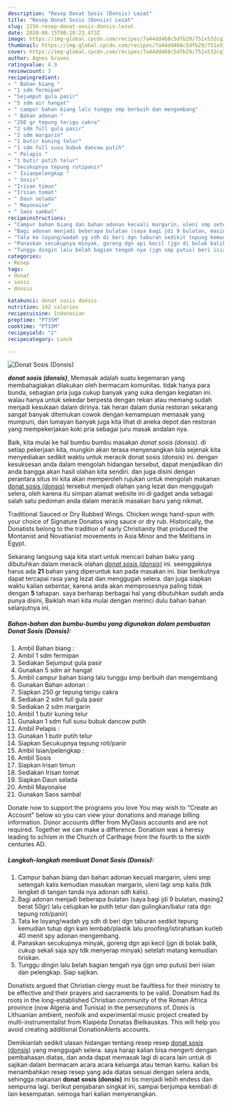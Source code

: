 ```yaml
---
description: "Resep Donat Sosis (Donsis) Lezat"
title: "Resep Donat Sosis (Donsis) Lezat"
slug: 2156-resep-donat-sosis-donsis-lezat
date: 2020-08-15T00:28:23.473Z
image: https://img-global.cpcdn.com/recipes/7a44dd468c5dfb29/751x532cq70/donat-sosis-donsis-foto-resep-utama.jpg
thumbnail: https://img-global.cpcdn.com/recipes/7a44dd468c5dfb29/751x532cq70/donat-sosis-donsis-foto-resep-utama.jpg
cover: https://img-global.cpcdn.com/recipes/7a44dd468c5dfb29/751x532cq70/donat-sosis-donsis-foto-resep-utama.jpg
author: Agnes Graves
ratingvalue: 4.9
reviewcount: 3
recipeingredient:
- " Bahan biang "
- "1 sdm fermipan"
- "Sejumput gula pasir"
- "5 sdm air hangat"
- " campur bahan biang lalu tunggu smp berbuih dan mengembang"
- " Bahan adonan "
- "250 gr tepung terigu cakra"
- "2 sdm full gula pasir"
- "2 sdm margarin"
- "1 butir kuning telur"
- "1 sdm full susu bubuk dancow putih"
- " Pelapis "
- "1 butir putih telur"
- "Secukupnya tepung rotipanir"
- " Isianpelengkap "
- " Sosis"
- "Irisan timun"
- "Irisan tomat"
- " Daun selada"
- " Mayonaise"
- " Saos sambal"
recipeinstructions:
- "Campur bahan biang dan bahan adonan kecuali margarin, uleni smp setengah kalis kemudian masukan margarin, uleni lagi smp kalis (tdk lengket di tangan tanda nya adonan sdh kalis)."
- "Bagi adonan menjadi beberapa bulatan (saya bagi jdi 9 bulatan, masing2 berat 50gr) lalu celupkan ke putih telur dan gulingkan/balur rata dgn tepung roti/panir)"
- "Tata ke loyang/wadah yg sdh di beri dgn taburan sedikit tepung kemudian tutup dgn kain lembab/plastik lalu proofing/istirahatkan kurleb 40 menit spy adonan mengembang."
- "Panaskan secukupnya minyak, goreng dgn api kecil (jgn di bolak balik, cukup sekali saja spy tdk menyerap minyak) setelah matang kemudian tiriskan."
- "Tunggu dingin lalu belah bagian tengah nya (jgn smp putus) beri isian dan pelengkap. Siap sajikan."
categories:
- Resep
tags:
- donat
- sosis
- donsis

katakunci: donat sosis donsis 
nutrition: 142 calories
recipecuisine: Indonesian
preptime: "PT35M"
cooktime: "PT33M"
recipeyield: "2"
recipecategory: Lunch

---
```



![Donat Sosis (Donsis)](https://img-global.cpcdn.com/recipes/7a44dd468c5dfb29/751x532cq70/donat-sosis-donsis-foto-resep-utama.jpg)

<b><i>donat sosis (donsis)</i></b>, Memasak adalah suatu kegemaran yang membahagiakan dilakukan oleh bermacam komunitas. tidak hanya para bunda, sebagian pria juga cukup banyak yang suka dengan kegiatan ini. walau hanya untuk sekedar berpesta dengan rekan atau memang sudah menjadi kesukaan dalam dirinya. tak heran dalam dunia restoran sekarang sangat banyak ditemukan cowok dengan kemampuan memasak yang mumpuni, dan lumayan banyak juga kita lihat di aneka depot dan restoran yang mempekerjakan koki pria sebagai juru masak andalan nya.

Baik, kita mulai ke hal bumbu bumbu masakan <i>donat sosis (donsis)</i>. di setiap pekerjaan kita, mungkin akan terasa menyenangkan bila sejenak kita menyediakan sedikit waktu untuk meracik donat sosis (donsis) ini. dengan kesuksesan anda dalam mengolah hidangan tersebut, dapat menjadikan diri anda bangga akan hasil olahan kita sendiri. dan juga disini dengan perantara situs ini kita akan memperoleh rujukan untuk mengolah makanan <u>donat sosis (donsis)</u> tersebut menjadi olahan yang lezat dan menggugah selera, oleh karena itu simpan alamat website ini di gadget anda sebagai salah satu pedoman anda dalam meracik masakan baru yang nikmat.

Traditional Sauced or Dry Rubbed Wings. Chicken wings hand-spun with your choice of Signature Donatos wing sauce or dry rub. Historically, the Donatists belong to the tradition of early Christianity that produced the Montanist and Novatianist movements in Asia Minor and the Melitians in Egypt.


Sekarang langsung saja kita start untuk mencari bahan baku yang dibutuhkan dalam meracik olahan <u><i>donat sosis (donsis)</i></u> ini. seenggaknya harus ada <b>21</b> bahan yang diperuntuk kan pada masakan ini. biar berikutnya dapat tercapai rasa yang lezat dan menggugah selera. dan juga siapkan waktu kalian sebentar, karena anda akan memprosesnya paling tidak dengan <b>5</b> tahapan. saya berharap berbagai hal yang dibutuhkan sudah anda punya disini, Baiklah mari kita mulai dengan merinci dulu bahan bahan selanjutnya ini.

<!--inarticleads1-->

##### Bahan-bahan dan bumbu-bumbu yang digunakan dalam pembuatan Donat Sosis (Donsis):

1. Ambil  Bahan biang :
1. Ambil 1 sdm fermipan
1. Sediakan Sejumput gula pasir
1. Gunakan 5 sdm air hangat
1. Ambil  campur bahan biang lalu tunggu smp berbuih dan mengembang
1. Gunakan  Bahan adonan :
1. Siapkan 250 gr tepung terigu cakra
1. Sediakan 2 sdm full gula pasir
1. Sediakan 2 sdm margarin
1. Ambil 1 butir kuning telur
1. Gunakan 1 sdm full susu bubuk dancow putih
1. Ambil  Pelapis :
1. Gunakan 1 butir putih telur
1. Siapkan Secukupnya tepung roti/panir
1. Ambil  Isian/pelengkap :
1. Ambil  Sosis
1. Siapkan Irisan timun
1. Sediakan Irisan tomat
1. Siapkan  Daun selada
1. Ambil  Mayonaise
1. Gunakan  Saos sambal


Donate now to support the programs you love You may wish to &#34;Create an Account&#34; below so you can view your donations and manage billing information. Donor accounts differ from MyOasis accounts and are not required. Together we can make a difference. Donatism was a heresy leading to schism in the Church of Carthage from the fourth to the sixth centuries AD. 

<!--inarticleads2-->

##### Langkah-langkah membuat Donat Sosis (Donsis):

1. Campur bahan biang dan bahan adonan kecuali margarin, uleni smp setengah kalis kemudian masukan margarin, uleni lagi smp kalis (tdk lengket di tangan tanda nya adonan sdh kalis).
1. Bagi adonan menjadi beberapa bulatan (saya bagi jdi 9 bulatan, masing2 berat 50gr) lalu celupkan ke putih telur dan gulingkan/balur rata dgn tepung roti/panir)
1. Tata ke loyang/wadah yg sdh di beri dgn taburan sedikit tepung kemudian tutup dgn kain lembab/plastik lalu proofing/istirahatkan kurleb 40 menit spy adonan mengembang.
1. Panaskan secukupnya minyak, goreng dgn api kecil (jgn di bolak balik, cukup sekali saja spy tdk menyerap minyak) setelah matang kemudian tiriskan.
1. Tunggu dingin lalu belah bagian tengah nya (jgn smp putus) beri isian dan pelengkap. Siap sajikan.


Donatists argued that Christian clergy must be faultless for their ministry to be effective and their prayers and sacraments to be valid. Donatism had its roots in the long-established Christian community of the Roman Africa province (now Algeria and Tunisia) in the persecutions of. Donis is Lithuanian ambient, neofolk and experimental music project created by multi-instrumentalist from Klaipėda Donatas Bielkauskas. This will help you avoid creating additional DonationAlerts accounts. 

Demikianlah sedikit ulasan hidangan tentang resep resep <u>donat sosis (donsis)</u> yang menggugah selera. saya harap kalian bisa mengerti dengan pembahasan diatas, dan anda dapat memasak lagi di acara lain untuk di sajikan dalam bermacam acara acara keluarga atau teman kamu. kalian bs menambahkan resep resep yang ada diatas sesuai dengan selera anda, sehingga makanan <b>donat sosis (donsis)</b> ini bs menjadi lebih endess dan sempurna lagi. berikut penjabaran singkat ini, sampai berjumpa kembali di lain kesempatan. semoga hari kalian menyenangkan.
